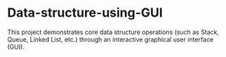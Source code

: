 # Data-structure-using-GUI
This project demonstrates core data structure operations (such as Stack, Queue, Linked List, etc.) through an interactive graphical user interface (GUI).

